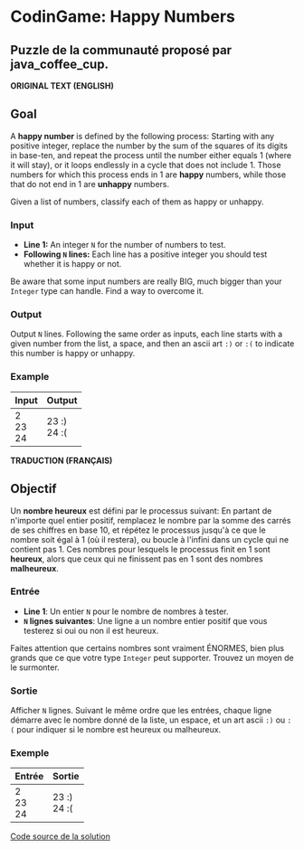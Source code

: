 # CodinGame: Happy Numbers

## Puzzle de la communauté proposé par java_coffee_cup.

**ORIGINAL TEXT (ENGLISH)**

## Goal
A **happy number** is defined by the following process:
Starting with any positive integer, replace the number by the sum of the squares of its digits in base-ten, and repeat the process until the number either equals 1 (where it will stay), or it loops endlessly in a cycle that does not include 1. Those numbers for which this process ends in 1 are **happy** numbers, while those that do not end in 1 are **unhappy** numbers.

Given a list of numbers, classify each of them as happy or unhappy.

### Input
- **Line 1:** An integer `N` for the number of numbers to test.
- **Following `N` lines:** Each line has a positive integer you should test whether it is happy or not.

Be aware that some input numbers are really BIG, much bigger than your `Integer` type can handle. Find a way to overcome it.

### Output
Output `N` lines.
Following the same order as inputs, each line starts with a given number from the list, a space, and then an ascii art `:)` or `:(` to indicate this number is happy or unhappy.

### Example

Input | Output
------------ | -------------
2<br>23<br>24 | 23 :)<br>24 :(

**TRADUCTION (FRANÇAIS)**

## Objectif

Un **nombre heureux** est défini par le processus suivant:
En partant de n'importe quel entier positif, remplacez le nombre par la somme des carrés de ses chiffres en base 10, et répétez le processus jusqu'à ce que le nombre soit égal à 1 (où il restera), ou boucle à l'infini dans un cycle qui ne contient pas 1. Ces nombres pour lesquels le processus finit en 1 sont **heureux**, alors que ceux qui ne finissent pas en 1 sont des nombres **malheureux**.


### Entrée
- **Line 1**: Un entier `N` pour le nombre de nombres à tester.
- **`N` lignes suivantes**: Une ligne a un nombre entier positif que vous testerez si oui ou non il est heureux.

Faites attention que certains nombres sont vraiment ÉNORMES, bien plus grands que ce que votre type `Integer` peut supporter. Trouvez un moyen de le surmonter.

### Sortie
Afficher `N` lignes.
Suivant le même ordre que les entrées, chaque ligne démarre avec le nombre donné de la liste, un espace, et un art ascii `:)` ou `:(` pour indiquer si le nombre est heureux ou malheureux.

### Exemple

Entrée | Sortie
------------ | -------------
2<br>23<br>24 | 23 :)<br>24 :(

[Code source de la solution](https://github.com/Kous92/CodinGame-Swift-FR-/blob/main/Puzzles%20classiques/Facile/Happy%20Numbers/happyNumbers.swift)